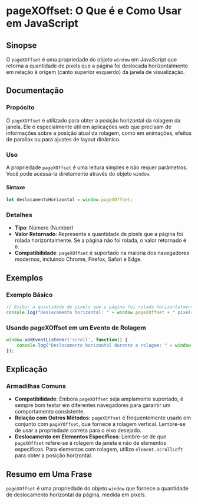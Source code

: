 <!--
Meta Description: # pageXOffset: O Que é e Como Usar em JavaScript ## Sinopse O `pageXOffset` é uma propriedade do objeto `window` em JavaScript que retorna a quantidad...
Meta Keywords: pagexoffset, que, window, rolagem, pixels
-->

# pageXOffset: O Que é e Como Usar em JavaScript

## Sinopse
O `pageXOffset` é uma propriedade do objeto `window` em JavaScript que retorna a quantidade de pixels que a página foi deslocada horizontalmente em relação à origem (canto superior esquerdo) da janela de visualização.

## Documentação
### Propósito
O `pageXOffset` é utilizado para obter a posição horizontal da rolagem da janela. Ele é especialmente útil em aplicações web que precisam de informações sobre a posição atual da rolagem, como em animações, efeitos de parallax ou para ajustes de layout dinâmico.

### Uso
A propriedade `pageXOffset` é uma leitura simples e não requer parâmetros. Você pode acessá-la diretamente através do objeto `window`.

#### Sintaxe
```javascript
let deslocamentoHorizontal = window.pageXOffset;
```

### Detalhes
- **Tipo**: Número (Number)
- **Valor Retornado**: Representa a quantidade de pixels que a página foi rolada horizontalmente. Se a página não foi rolada, o valor retornado é `0`.
- **Compatibilidade**: `pageXOffset` é suportado na maioria dos navegadores modernos, incluindo Chrome, Firefox, Safari e Edge.

## Exemplos
### Exemplo Básico
```javascript
// Exibir a quantidade de pixels que a página foi rolada horizontalmente
console.log("Deslocamento horizontal: " + window.pageXOffset + " pixels");
```

### Usando pageXOffset em um Evento de Rolagem
```javascript
window.addEventListener('scroll', function() {
    console.log("Deslocamento horizontal durante a rolagem: " + window.pageXOffset + " pixels");
});
```

## Explicação
### Armadilhas Comuns
- **Compatibilidade**: Embora `pageXOffset` seja amplamente suportado, é sempre bom testar em diferentes navegadores para garantir um comportamento consistente.
- **Relação com Outros Métodos**: `pageXOffset` é frequentemente usado em conjunto com `pageYOffset`, que fornece a rolagem vertical. Lembre-se de usar a propriedade correta para o eixo desejado.
- **Deslocamento em Elementos Específicos**: Lembre-se de que `pageXOffset` refere-se à rolagem da janela e não de elementos específicos. Para elementos com rolagem, utilize `element.scrollLeft` para obter a posição horizontal.

## Resumo em Uma Frase
`pageXOffset` é uma propriedade do objeto `window` que fornece a quantidade de deslocamento horizontal da página, medida em pixels.